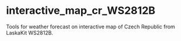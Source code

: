 # interactive_map_cr_WS2812B
Tools for weather forecast on interactive map of Czech Republic from LaskaKit WS2812B.
